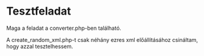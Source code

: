 # Tesztfeladat

Maga a feladat a converter.php-ben található.

A create_random_xml.php-t csak néhány ezres xml előállításához csináltam, hogy azzal tesztelhessem.
